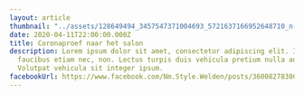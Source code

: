 ```yaml
---
layout: article
thumbnail: "../assets/128649494_3457547371004693_5721637166952648710_n-1.png"
date: 2020-04-11T22:00:00.000Z
title: Coronaproef naar het salon
description: Lorem ipsum dolor sit amet, consectetur adipiscing elit. In odio
  faucibus etiam nec, non. Lectus turpis duis vehicula pretium nulla auctor.
  Volutpat vehicula sit integer ipsum.
facebookUrl: https://www.facebook.com/Nm.Style.Welden/posts/3600827830037347
---
```

